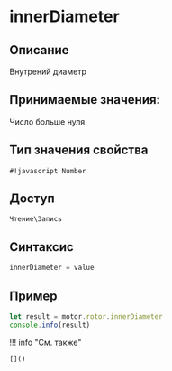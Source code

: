 # innerDiameter

## Описание
Внутрений диаметр

## Принимаемые значения:
Число больше нуля.

## Тип значения свойства
`#!javascript Number`

## Доступ
`Чтение\Запись`

## Синтаксис
```javascript
innerDiameter = value
```

## Пример
```javascript linenums="1"
let result = motor.rotor.innerDiameter
console.info(result)
```

!!! info "См. также"

    []()

